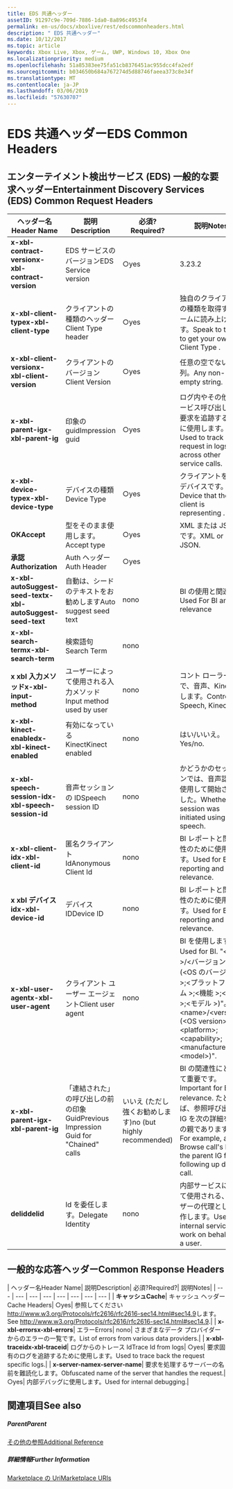 ```yaml
---
title: EDS 共通ヘッダー
assetID: 91297c9e-709d-7886-1da0-8a896c4953f4
permalink: en-us/docs/xboxlive/rest/edscommonheaders.html
description: " EDS 共通ヘッダー"
ms.date: 10/12/2017
ms.topic: article
keywords: Xbox Live, Xbox, ゲーム, UWP, Windows 10, Xbox One
ms.localizationpriority: medium
ms.openlocfilehash: 51a85383ee75fa51cb8376451ac955dcc4fa2edf
ms.sourcegitcommit: b034650b684a767274d5d88746faeea373c8e34f
ms.translationtype: MT
ms.contentlocale: ja-JP
ms.lasthandoff: 03/06/2019
ms.locfileid: "57630707"
---
```

# <a name="eds-common-headers"></a><span data-ttu-id="c573a-104">EDS 共通ヘッダー</span><span class="sxs-lookup"><span data-stu-id="c573a-104">EDS Common Headers</span></span>

<a id="ID4EO"></a>



## <a name="entertainment-discovery-services-eds-common-request-headers"></a><span data-ttu-id="c573a-105">エンターテイメント検出サービス (EDS) 一般的な要求ヘッダー</span><span class="sxs-lookup"><span data-stu-id="c573a-105">Entertainment Discovery Services (EDS) Common Request Headers</span></span>

| <span data-ttu-id="c573a-106">ヘッダー名</span><span class="sxs-lookup"><span data-stu-id="c573a-106">Header Name</span></span>| <span data-ttu-id="c573a-107">説明</span><span class="sxs-lookup"><span data-stu-id="c573a-107">Description</span></span>| <span data-ttu-id="c573a-108">必須?</span><span class="sxs-lookup"><span data-stu-id="c573a-108">Required?</span></span>| <span data-ttu-id="c573a-109">説明</span><span class="sxs-lookup"><span data-stu-id="c573a-109">Notes</span></span>|
| --- | --- | --- | --- |
| <span data-ttu-id="c573a-110"><b>x-xbl-contract-version</b></span><span class="sxs-lookup"><span data-stu-id="c573a-110"><b>x-xbl-contract-version</b></span></span>| <span data-ttu-id="c573a-111">EDS サービスのバージョン</span><span class="sxs-lookup"><span data-stu-id="c573a-111">EDS Service version</span></span>| <span data-ttu-id="c573a-112">○</span><span class="sxs-lookup"><span data-stu-id="c573a-112">yes</span></span>| <span data-ttu-id="c573a-113">3.2</span><span class="sxs-lookup"><span data-stu-id="c573a-113">3.2</span></span>|
| <span data-ttu-id="c573a-114"><b>x-xbl-client-type</b></span><span class="sxs-lookup"><span data-stu-id="c573a-114"><b>x-xbl-client-type</b></span></span>| <span data-ttu-id="c573a-115">クライアントの種類のヘッダー</span><span class="sxs-lookup"><span data-stu-id="c573a-115">Client Type header</span></span>| <span data-ttu-id="c573a-116">○</span><span class="sxs-lookup"><span data-stu-id="c573a-116">yes</span></span>| <span data-ttu-id="c573a-117">独自のクライアントの種類を取得するチームに読み上げます。</span><span class="sxs-lookup"><span data-stu-id="c573a-117">Speak to team to get your own Client Type .</span></span>|
| <span data-ttu-id="c573a-118"><b>x-xbl-client-version</b></span><span class="sxs-lookup"><span data-stu-id="c573a-118"><b>x-xbl-client-version</b></span></span>| <span data-ttu-id="c573a-119">クライアントのバージョン</span><span class="sxs-lookup"><span data-stu-id="c573a-119">Client Version</span></span>| <span data-ttu-id="c573a-120">○</span><span class="sxs-lookup"><span data-stu-id="c573a-120">yes</span></span>| <span data-ttu-id="c573a-121">任意の空でない文字列。</span><span class="sxs-lookup"><span data-stu-id="c573a-121">Any non-empty string.</span></span>|
| <span data-ttu-id="c573a-122"><b>x-xbl-parent-ig</b></span><span class="sxs-lookup"><span data-stu-id="c573a-122"><b>x-xbl-parent-ig</b></span></span>| <span data-ttu-id="c573a-123">印象の guid</span><span class="sxs-lookup"><span data-stu-id="c573a-123">Impression guid</span></span>| <span data-ttu-id="c573a-124">○</span><span class="sxs-lookup"><span data-stu-id="c573a-124">yes</span></span>| <span data-ttu-id="c573a-125">ログ内やその他のサービス呼び出し間に要求を追跡するために使用します。</span><span class="sxs-lookup"><span data-stu-id="c573a-125">Used to track request in logs and across other service calls.</span></span>|
| <span data-ttu-id="c573a-126"><b>x-xbl-device-type</b></span><span class="sxs-lookup"><span data-stu-id="c573a-126"><b>x-xbl-device-type</b></span></span>| <span data-ttu-id="c573a-127">デバイスの種類</span><span class="sxs-lookup"><span data-stu-id="c573a-127">Device Type</span></span>| <span data-ttu-id="c573a-128">○</span><span class="sxs-lookup"><span data-stu-id="c573a-128">yes</span></span>| <span data-ttu-id="c573a-129">クライアントを表すデバイスです。</span><span class="sxs-lookup"><span data-stu-id="c573a-129">Device that the client is representing .</span></span>|
| <span data-ttu-id="c573a-130"><b>OK</b></span><span class="sxs-lookup"><span data-stu-id="c573a-130"><b>Accept</b></span></span>| <span data-ttu-id="c573a-131">型をそのまま使用します。</span><span class="sxs-lookup"><span data-stu-id="c573a-131">Accept type</span></span>| <span data-ttu-id="c573a-132">○</span><span class="sxs-lookup"><span data-stu-id="c573a-132">yes</span></span>| <span data-ttu-id="c573a-133">XML または JSON です。</span><span class="sxs-lookup"><span data-stu-id="c573a-133">XML or JSON.</span></span>|
| <span data-ttu-id="c573a-134"><b>承認</b></span><span class="sxs-lookup"><span data-stu-id="c573a-134"><b>Authorization</b></span></span>| <span data-ttu-id="c573a-135">Auth ヘッダー</span><span class="sxs-lookup"><span data-stu-id="c573a-135">Auth Header</span></span>| <span data-ttu-id="c573a-136">○</span><span class="sxs-lookup"><span data-stu-id="c573a-136">yes</span></span>|  |
| <span data-ttu-id="c573a-137"><b>x-xbl-autoSuggest-seed-text</b></span><span class="sxs-lookup"><span data-stu-id="c573a-137"><b>x-xbl-autoSuggest-seed-text</b></span></span>| <span data-ttu-id="c573a-138">自動は、シードのテキストをお勧めします</span><span class="sxs-lookup"><span data-stu-id="c573a-138">Auto suggest seed text</span></span>| <span data-ttu-id="c573a-139">no</span><span class="sxs-lookup"><span data-stu-id="c573a-139">no</span></span>| <span data-ttu-id="c573a-140">BI の使用と関連性</span><span class="sxs-lookup"><span data-stu-id="c573a-140">Used For BI and relevance</span></span>|
| <span data-ttu-id="c573a-141"><b>x-xbl-search-term</b></span><span class="sxs-lookup"><span data-stu-id="c573a-141"><b>x-xbl-search-term</b></span></span>| <span data-ttu-id="c573a-142">検索語句</span><span class="sxs-lookup"><span data-stu-id="c573a-142">Search Term</span></span>| <span data-ttu-id="c573a-143">no</span><span class="sxs-lookup"><span data-stu-id="c573a-143">no</span></span>|  |
| <span data-ttu-id="c573a-144"><b>x xbl 入力メソッド</b></span><span class="sxs-lookup"><span data-stu-id="c573a-144"><b>x-xbl-input-method</b></span></span>| <span data-ttu-id="c573a-145">ユーザーによって使用される入力メソッド</span><span class="sxs-lookup"><span data-stu-id="c573a-145">Input method used by user</span></span>| <span data-ttu-id="c573a-146">no</span><span class="sxs-lookup"><span data-stu-id="c573a-146">no</span></span>| <span data-ttu-id="c573a-147">コント ローラーで、音声、Kinect します。</span><span class="sxs-lookup"><span data-stu-id="c573a-147">Controller, Speech, Kinect .</span></span>|
| <span data-ttu-id="c573a-148"><b>x-xbl-kinect-enabled</b></span><span class="sxs-lookup"><span data-stu-id="c573a-148"><b>x-xbl-kinect-enabled</b></span></span>| <span data-ttu-id="c573a-149">有効になっている Kinect</span><span class="sxs-lookup"><span data-stu-id="c573a-149">Kinect enabled</span></span>| <span data-ttu-id="c573a-150">no</span><span class="sxs-lookup"><span data-stu-id="c573a-150">no</span></span>| <span data-ttu-id="c573a-151">はい/いいえ。</span><span class="sxs-lookup"><span data-stu-id="c573a-151">Yes/no.</span></span>|
| <span data-ttu-id="c573a-152"><b>x-xbl-speech-session-id</b></span><span class="sxs-lookup"><span data-stu-id="c573a-152"><b>x-xbl-speech-session-id</b></span></span>| <span data-ttu-id="c573a-153">音声セッションの ID</span><span class="sxs-lookup"><span data-stu-id="c573a-153">Speech session ID</span></span>| <span data-ttu-id="c573a-154">no</span><span class="sxs-lookup"><span data-stu-id="c573a-154">no</span></span>| <span data-ttu-id="c573a-155">かどうかのセッションでは、音声認識を使用して開始されました。</span><span class="sxs-lookup"><span data-stu-id="c573a-155">Whether session was initiated using speech.</span></span>|
| <span data-ttu-id="c573a-156"><b>x-xbl-client-id</b></span><span class="sxs-lookup"><span data-stu-id="c573a-156"><b>x-xbl-client-id</b></span></span>| <span data-ttu-id="c573a-157">匿名クライアント Id</span><span class="sxs-lookup"><span data-stu-id="c573a-157">Anonymous Client Id</span></span>| <span data-ttu-id="c573a-158">no</span><span class="sxs-lookup"><span data-stu-id="c573a-158">no</span></span>| <span data-ttu-id="c573a-159">BI レポートと関連性のために使用します。</span><span class="sxs-lookup"><span data-stu-id="c573a-159">Used for BI reporting and relevance.</span></span>|
| <span data-ttu-id="c573a-160"><b>x xbl デバイス id</b></span><span class="sxs-lookup"><span data-stu-id="c573a-160"><b>x-xbl-device-id</b></span></span>| <span data-ttu-id="c573a-161">デバイス ID</span><span class="sxs-lookup"><span data-stu-id="c573a-161">Device ID</span></span>| <span data-ttu-id="c573a-162">no</span><span class="sxs-lookup"><span data-stu-id="c573a-162">no</span></span>| <span data-ttu-id="c573a-163">BI レポートと関連性のために使用します。</span><span class="sxs-lookup"><span data-stu-id="c573a-163">Used for BI reporting and relevance.</span></span>|
| <span data-ttu-id="c573a-164"><b>x-xbl-user-agent</b></span><span class="sxs-lookup"><span data-stu-id="c573a-164"><b>x-xbl-user-agent</b></span></span>| <span data-ttu-id="c573a-165">クライアント ユーザー エージェント</span><span class="sxs-lookup"><span data-stu-id="c573a-165">Client user agent</span></span>| <span data-ttu-id="c573a-166">no</span><span class="sxs-lookup"><span data-stu-id="c573a-166">no</span></span>| <span data-ttu-id="c573a-167">BI を使用します。</span><span class="sxs-lookup"><span data-stu-id="c573a-167">Used for BI.</span></span> <span data-ttu-id="c573a-168">"&lt;名 >/&lt;バージョン > (&lt;OS のバージョン >;&lt;プラットフォーム >;&lt;機能 >;&lt;製造 >;&lt;モデル >)"。</span><span class="sxs-lookup"><span data-stu-id="c573a-168">"&lt;name>/&lt;version> (&lt;OS version>; &lt;platform>; &lt;capability>; &lt;manufacture>; &lt;model>)".</span></span>|
| <span data-ttu-id="c573a-169"><b>x-xbl-parent-ig</b></span><span class="sxs-lookup"><span data-stu-id="c573a-169"><b>x-xbl-parent-ig</b></span></span>| <span data-ttu-id="c573a-170">「連結された」の呼び出しの前の印象 Guid</span><span class="sxs-lookup"><span data-stu-id="c573a-170">Previous Impression Guid for "Chained" calls</span></span>| <span data-ttu-id="c573a-171">いいえ (ただし強くお勧めします)</span><span class="sxs-lookup"><span data-stu-id="c573a-171">no (but highly recommended)</span></span>| <span data-ttu-id="c573a-172">BI の関連性にとって重要です。</span><span class="sxs-lookup"><span data-stu-id="c573a-172">Important for BI relevance.</span></span> <span data-ttu-id="c573a-173">たとえば、参照呼び出しの IG を次の詳細を IG の親であります。</span><span class="sxs-lookup"><span data-stu-id="c573a-173">For example, a Browse call's IG is the parent IG for a following up detail call.</span></span>|
| <span data-ttu-id="c573a-174"><b>delid</b></span><span class="sxs-lookup"><span data-stu-id="c573a-174"><b>delid</b></span></span>| <span data-ttu-id="c573a-175">Id を委任します。</span><span class="sxs-lookup"><span data-stu-id="c573a-175">Delegate Identity</span></span>| <span data-ttu-id="c573a-176">no</span><span class="sxs-lookup"><span data-stu-id="c573a-176">no</span></span>| <span data-ttu-id="c573a-177">内部サービスによって使用される、ユーザーの代理として動作します。</span><span class="sxs-lookup"><span data-stu-id="c573a-177">Used by internal services to work on behalf of a user.</span></span>|

## <a name="common-response-headers"></a><span data-ttu-id="c573a-178">一般的な応答ヘッダー</span><span class="sxs-lookup"><span data-stu-id="c573a-178">Common Response Headers</span></span>

| <span data-ttu-id="c573a-179">ヘッダー名</span><span class="sxs-lookup"><span data-stu-id="c573a-179">Header Name</span></span>| <span data-ttu-id="c573a-180">説明</span><span class="sxs-lookup"><span data-stu-id="c573a-180">Description</span></span>| <span data-ttu-id="c573a-181">必須?</span><span class="sxs-lookup"><span data-stu-id="c573a-181">Required?</span></span>| <span data-ttu-id="c573a-182">説明</span><span class="sxs-lookup"><span data-stu-id="c573a-182">Notes</span></span>|
| --- | --- | --- | --- | --- | --- | --- | --- |
| <span data-ttu-id="c573a-183"><b>キャッシュ</b></span><span class="sxs-lookup"><span data-stu-id="c573a-183"><b>Cache</b></span></span>| <span data-ttu-id="c573a-184">キャッシュ ヘッダー</span><span class="sxs-lookup"><span data-stu-id="c573a-184">Cache Headers</span></span>| <span data-ttu-id="c573a-185">○</span><span class="sxs-lookup"><span data-stu-id="c573a-185">yes</span></span>| <span data-ttu-id="c573a-186">参照してください<a href="https://www.w3.org/Protocols/rfc2616/rfc2616-sec14.html#sec14.9"> http://www.w3.org/Protocols/rfc2616/rfc2616-sec14.html#sec14.9</a>します。</span><span class="sxs-lookup"><span data-stu-id="c573a-186">See <a href="https://www.w3.org/Protocols/rfc2616/rfc2616-sec14.html#sec14.9">http://www.w3.org/Protocols/rfc2616/rfc2616-sec14.html#sec14.9</a>.</span></span>|
| <span data-ttu-id="c573a-187"><b>x-xbl-errors</b></span><span class="sxs-lookup"><span data-stu-id="c573a-187"><b>x-xbl-errors</b></span></span>| <span data-ttu-id="c573a-188">エラー</span><span class="sxs-lookup"><span data-stu-id="c573a-188">Errors</span></span>| <span data-ttu-id="c573a-189">no</span><span class="sxs-lookup"><span data-stu-id="c573a-189">no</span></span>| <span data-ttu-id="c573a-190">さまざまなデータ プロバイダーからのエラーの一覧です。</span><span class="sxs-lookup"><span data-stu-id="c573a-190">List of errors from various data providers.</span></span>|
| <span data-ttu-id="c573a-191"><b>x-xbl-traceid</b></span><span class="sxs-lookup"><span data-stu-id="c573a-191"><b>x-xbl-traceid</b></span></span>| <span data-ttu-id="c573a-192">ログからのトレース Id</span><span class="sxs-lookup"><span data-stu-id="c573a-192">Trace Id from logs</span></span>| <span data-ttu-id="c573a-193">○</span><span class="sxs-lookup"><span data-stu-id="c573a-193">yes</span></span>| <span data-ttu-id="c573a-194">要求固有のログを追跡するために使用します。</span><span class="sxs-lookup"><span data-stu-id="c573a-194">Used to trace back the request specific logs.</span></span>|
| <span data-ttu-id="c573a-195"><b>x-server-name</b></span><span class="sxs-lookup"><span data-stu-id="c573a-195"><b>x-server-name</b></span></span>| <span data-ttu-id="c573a-196">要求を処理するサーバーの名前を難読化します。</span><span class="sxs-lookup"><span data-stu-id="c573a-196">Obfuscated name of the server that handles the request.</span></span>| <span data-ttu-id="c573a-197">○</span><span class="sxs-lookup"><span data-stu-id="c573a-197">yes</span></span>| <span data-ttu-id="c573a-198">内部デバッグに使用します。</span><span class="sxs-lookup"><span data-stu-id="c573a-198">Used for internal debugging.</span></span>|

<a id="ID4EECAC"></a>


## <a name="see-also"></a><span data-ttu-id="c573a-199">関連項目</span><span class="sxs-lookup"><span data-stu-id="c573a-199">See also</span></span>

<a id="ID4EGCAC"></a>


##### <a name="parent"></a><span data-ttu-id="c573a-200">Parent</span><span class="sxs-lookup"><span data-stu-id="c573a-200">Parent</span></span>  

[<span data-ttu-id="c573a-201">その他の参照</span><span class="sxs-lookup"><span data-stu-id="c573a-201">Additional Reference</span></span>](atoc-xboxlivews-reference-additional.md)


<a id="ID4ESCAC"></a>


##### <a name="further-information"></a><span data-ttu-id="c573a-202">詳細情報</span><span class="sxs-lookup"><span data-stu-id="c573a-202">Further Information</span></span>

[<span data-ttu-id="c573a-203">Marketplace の Uri</span><span class="sxs-lookup"><span data-stu-id="c573a-203">Marketplace URIs</span></span>](../uri/marketplace/atoc-reference-marketplace.md)
